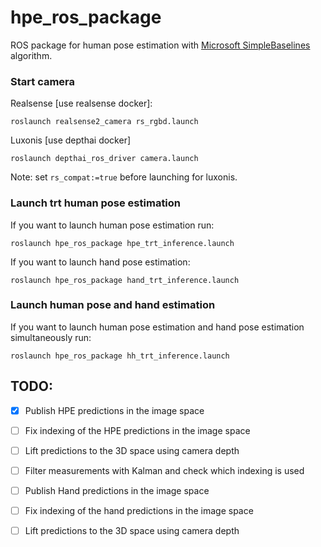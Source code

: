 # hpe_ros_package


ROS package for human pose estimation with [Microsoft SimpleBaselines](https://github.com/microsoft/human-pose-estimation.pytorch) algorithm.


### Start camera

Realsense [use realsense docker]: 
```
roslaunch realsense2_camera rs_rgbd.launch 
```

Luxonis [use depthai docker] 
```
roslaunch depthai_ros_driver camera.launch 
```

Note: set `rs_compat:=true` before launching for luxonis. 

### Launch trt human pose estimation 

If you want to launch human pose estimation run: 
```
roslaunch hpe_ros_package hpe_trt_inference.launch 
```

If you want to launch hand pose estimation:
```
roslaunch hpe_ros_package hand_trt_inference.launch 
```

### Launch human pose and hand estimation 

If you want to launch human pose estimation and hand pose estimation simultaneously run: 
```
roslaunch hpe_ros_package hh_trt_inference.launch
```

## TODO: 

- [x] Publish HPE predictions in the image space
- [ ] Fix indexing of the HPE predictions in the image space
- [ ] Lift predictions to the 3D space using camera depth
- [ ] Filter measurements with Kalman and check which indexing is used
- [ ] Publish Hand predictions in the image space
- [ ] Fix indexing of the hand predictions in the image space
- [ ] Lift predictions to the 3D space using camera depth

